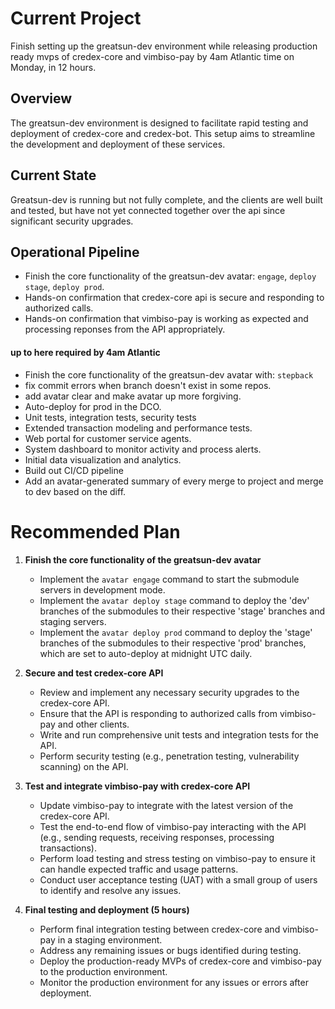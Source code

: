 # Current Project

Finish setting up the greatsun-dev environment while releasing production ready mvps of credex-core and vimbiso-pay by 4am Atlantic time on Monday, in 12 hours.

## Overview
The greatsun-dev environment is designed to facilitate rapid testing and deployment of credex-core and credex-bot. This setup aims to streamline the development and deployment of these services.

## Current State
Greatsun-dev is running but not fully complete, and the clients are well built and tested, but have not yet connected together over the api since significant security upgrades.

## Operational Pipeline

- Finish the core functionality of the greatsun-dev avatar: `engage`, `deploy stage`, `deploy prod`.
- Hands-on confirmation that credex-core api is secure and responding to authorized calls.
- Hands-on confirmation that vimbiso-pay is working as expected and processing reponses from the API appropriately.
#### up to here required by 4am Atlantic

- Finish the core functionality of the greatsun-dev avatar with: `stepback`
- fix commit errors when branch doesn't exist in some repos.
- add avatar clear and make avatar up more forgiving.
- Auto-deploy for prod in the DCO.
- Unit tests, integration tests, security tests
- Extended transaction modeling and performance tests.
- Web portal for customer service agents.
- System dashboard to monitor activity and process alerts.
- Initial data visualization and analytics.
- Build out CI/CD pipeline
- Add an avatar-generated summary of every merge to project and merge to dev based on the diff.


# Recommended Plan

1. **Finish the core functionality of the greatsun-dev avatar**
   - Implement the `avatar engage` command to start the submodule servers in development mode.
   - Implement the `avatar deploy stage` command to deploy the 'dev' branches of the submodules to their respective 'stage' branches and staging servers.
   - Implement the `avatar deploy prod` command to deploy the 'stage' branches of the submodules to their respective 'prod' branches, which are set to auto-deploy at midnight UTC daily.

2. **Secure and test credex-core API**
   - Review and implement any necessary security upgrades to the credex-core API.
   - Ensure that the API is responding to authorized calls from vimbiso-pay and other clients.
   - Write and run comprehensive unit tests and integration tests for the API.
   - Perform security testing (e.g., penetration testing, vulnerability scanning) on the API.

3. **Test and integrate vimbiso-pay with credex-core API**
   - Update vimbiso-pay to integrate with the latest version of the credex-core API.
   - Test the end-to-end flow of vimbiso-pay interacting with the API (e.g., sending requests, receiving responses, processing transactions).
   - Perform load testing and stress testing on vimbiso-pay to ensure it can handle expected traffic and usage patterns.
   - Conduct user acceptance testing (UAT) with a small group of users to identify and resolve any issues.

4. **Final testing and deployment (5 hours)**
   - Perform final integration testing between credex-core and vimbiso-pay in a staging environment.
   - Address any remaining issues or bugs identified during testing.
   - Deploy the production-ready MVPs of credex-core and vimbiso-pay to the production environment.
   - Monitor the production environment for any issues or errors after deployment.